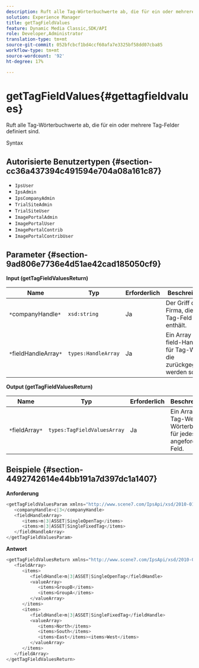 ```yaml
---
description: Ruft alle Tag-Wörterbuchwerte ab, die für ein oder mehrere Tag-Felder definiert sind.
solution: Experience Manager
title: getTagFieldValues
feature: Dynamic Media Classic,SDK/API
role: Developer,Administrator
translation-type: tm+mt
source-git-commit: 052bfcbcf1bd4ccf60afa7e3325bf58dd07cba85
workflow-type: tm+mt
source-wordcount: '92'
ht-degree: 17%

---
```



# getTagFieldValues{#gettagfieldvalues}

Ruft alle Tag-Wörterbuchwerte ab, die für ein oder mehrere Tag-Felder definiert sind.

Syntax

## Autorisierte Benutzertypen {#section-cc36a437394c491594e704a08a161c87}

* `IpsUser`
* `IpsAdmin`
* `IpsCompanyAdmin`
* `TrialSiteAdmin`
* `TrialSiteUser`
* `ImagePortalAdmin`
* `ImagePortalUser`
* `ImagePortalContrib`
* `ImagePortalContribUser`

## Parameter {#section-9ad806e7736e4d51ae42cad185050cf9}

**Input (getTagFieldValuesReturn)**

| Name | Typ | Erforderlich | Beschreibung |
|---|---|---|---|
| `*`companyHandle`*` | `xsd:string` | Ja | Der Griff der Firma, die das Tag-Feld enthält. |
| `*`fieldHandleArray`*` | `types:HandleArray` | Ja | Ein Array von field-Handles für Tag-Werte, die zurückgegeben werden sollen. |

**Output (getTagFieldValuesReturn)**

| Name | Typ | Erforderlich | Beschreibung |
|---|---|---|---|
| `*`fieldArray`*` | `types:TagFieldValuesArray` | Ja | Ein Array der Tag-Werte im Wörterbuch für jedes angeforderte Feld. |

## Beispiele {#section-4492742614e44bb191a7d397dc1a1407}

**Anforderung**

```java
<getTagFieldValuesParam xmlns="http://www.scene7.com/IpsApi/xsd/2010-01-31">
   <companyHandle>c|3</companyHandle>
   <fieldHandleArray>
      <items>m|3|ASSET|SingleOpenTag</items>
      <items>m|3|ASSET|SingleFixedTag</items>
   </fieldHandleArray>
</getTagFieldValuesParam>
```

**Antwort**

```java
<getTagFieldValuesReturn xmlns="http://www.scene7.com/IpsApi/xsd/2010-01-31">
   <fieldArray>
      <items>
         <fieldHandle>m|3|ASSET|SingleOpenTag</fieldHandle>
         <valueArray>
            <items>GroupB</items>
            <items>GroupA</items>
         </valueArray>
      </items>
      <items>
         <fieldHandle>m|3|ASSET|SingleFixedTag</fieldHandle>
         <valueArray>
            <items>North</items>
            <items>South</items>
            <items>East</items><items>West</items>
         </valueArray>
      </items>
   </fieldArray>
</getTagFieldValuesReturn>
```

